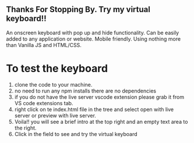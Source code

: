 ## Thanks For Stopping By. Try my virtual keyboard!!


An onscreen keyboard with pop up and hide functionality. Can be easily added to any application or website. Mobile friendly. Using nothing more than Vanilla JS and HTML/CSS.

# To test the keyboard

1. clone the code to your machine.
2. no need to run any npm installs there are no dependencies
3. if you do not have the live server vscode extension please grab it from VS code extensions tab.
4.  right click on te index.html file in the tree and select open with live server or preview with live server. 
5. Voila!!  you will see a brief intro at the top right and an empty text area to the right. 
6. Click in the field to see and try the virtual keyboard

